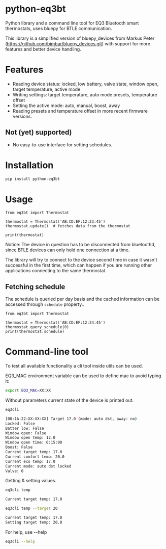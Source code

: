 # python-eq3bt

Python library and a command line tool for EQ3 Bluetooth smart thermostats, uses bluepy for BTLE communication.

This library is a simplified version of bluepy_devices from Markus Peter (https://github.com/bimbar/bluepy_devices.git)
with support for more features and better device handling.

# Features

* Reading device status: locked, low battery, valve state, window open, target temperature, active mode
* Writing settings: target temperature, auto mode presets, temperature offset
* Setting the active mode: auto, manual, boost, away
* Reading presets and temperature offset in more recent firmware versions.

## Not (yet) supported)

* No easy-to-use interface for setting schedules.

# Installation

```bash
pip install python-eq3bt
```

# Usage

```
from eq3bt import Thermostat

thermostat = Thermostat('AB:CD:EF:12:23:45')
thermostat.update()  # fetches data from the thermostat

print(thermostat)
```

<aside class="notice">
Notice: The device in question has to be disconnected from bluetoothd, since BTLE devices can only hold one connection at a time.

The library will try to connect to the device second time in case it wasn't successful in the first time,
which can happen if you are running other applications connecting to the same thermostat.
</aside>

## Fetching schedule

The schedule is queried per day basis and the cached information can be
accessed through `schedule` property..

```
from eq3bt import Thermostat

thermostat = Thermostat('AB:CD:EF:12:34:45')
thermostat.query_schedule(0)
print(thermostat.schedule)
```

# Command-line tool

To test all available functionality a cli tool inside utils can be used.

EQ3_MAC environment variable can be used to define mac to avoid typing it:
```bash
export EQ3_MAC=XX:XX
```

Without parameters current state of the device is printed out.
```bash
eq3cli

[00:1A:22:XX:XX:XX] Target 17.0 (mode: auto dst, away: no)
Locked: False
Batter low: False
Window open: False
Window open temp: 12.0
Window open time: 0:15:00
Boost: False
Current target temp: 17.0
Current comfort temp: 20.0
Current eco temp: 17.0
Current mode: auto dst locked
Valve: 0
```

Getting & setting values.
```bash
eq3cli temp

Current target temp: 17.0

eq3cli temp --target 20

Current target temp: 17.0
Setting target temp: 20.0
```

For help, use --help
```bash
eq3cli --help
```
